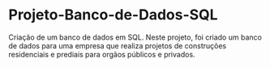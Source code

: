 # Projeto-Banco-de-Dados-SQL
Criação de um banco de dados em SQL. Neste projeto, foi criado um banco de dados para uma empresa que realiza projetos de construções residenciais e prediais para orgãos públicos e privados. 
